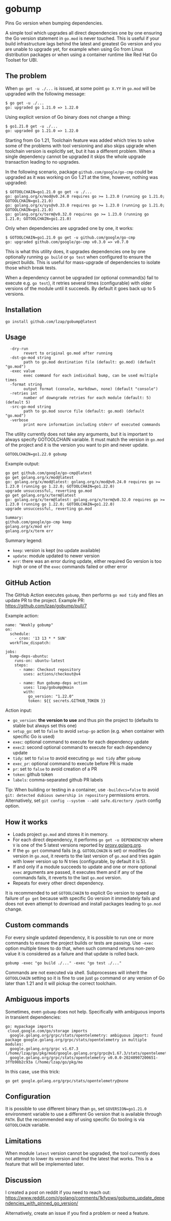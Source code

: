 # gobump

Pins Go version when bumping dependencies.

A simple tool which upgrades all direct dependencies one by one ensuring the Go version statement in `go.mod` is never touched. This is useful if your build infrastructure lags behind the latest and greatest Go version and you are unable to upgrade yet, for example when using Go from Linux distribution packages or when using a container runtime like Red Hat Go Toolset for UBI.

## The problem

When `go get -u ./...` is issued, at some point `go X.YY` in `go.mod` will be upgraded with the following message:

```
$ go get -u ./...
go: upgraded go 1.21.0 => 1.22.0
```

Using explicit version of Go binary does not change a thing:

```
$ go1.21.0 get -u ./...
go: upgraded go 1.21.0 => 1.22.0
```

Starting from Go 1.21, Toolchain feature was added which tries to solve some of the problems with tool versioning and also skips upgrade when toolchain version is explicitly set, but it has a different problem. When a single dependency cannot be upgraded it skips the whole upgrade transaction leading to no upgrades.

In the following scenario, package `github.com/google/go-cmp` could be upgraded as it was working on Go 1.21 at the time, however, nothing was upgraded:

```
$ GOTOOLCHAIN=go1.21.0 go get -u ./...
go: golang.org/x/mod@v0.24.0 requires go >= 1.23.0 (running go 1.21.0; GOTOOLCHAIN=go1.21.0)
go: golang.org/x/sys@v0.33.0 requires go >= 1.23.0 (running go 1.21.0; GOTOOLCHAIN=go1.21.0)
go: golang.org/x/term@v0.32.0 requires go >= 1.23.0 (running go 1.21.0; GOTOOLCHAIN=go1.21.0)
```

Only when dependencies are upgraded one by one, it works:

```
$ GOTOOLCHAIN=go1.21.0 go get -u github.com/google/go-cmp
go: upgraded github.com/google/go-cmp v0.3.0 => v0.7.0
```

This is what this utility does, it upgrades dependencies one by one optionally running `go build` or `go test` when configured to ensure the project builds. This is useful for mass-upgrade of dependencies to isolate those which break tests.

When a dependency cannot be upgraded (or optional command(s) fail to execute e.g. `go test`), it retries several times (configurable) with older versions of the module until it succeeds. By default it goes back up to 5 versions.

## Installation

```
go install github.com/lzap/gobump@latest
```

## Usage

```
  -dry-run
        revert to original go.mod after running
  -dst-go-mod string
        path to go.mod destination file (default: go.mod) (default "go.mod")
  -exec value
        exec command for each individual bump, can be used multiple times
  -format string
        output format (console, markdown, none) (default "console")
  -retries int
        number of downgrade retries for each module (default: 5) (default 5)
  -src-go-mod string
        path to go.mod source file (default: go.mod) (default "go.mod")
  -verbose
        print more information including stderr of executed commands
```

The utility currently does not take any arguments, but it is important to always specify GOTOOLCHAIN variable. It must match the version in `go.mod` of the project and it is the version you want to pin and never update.

```
GOTOOLCHAIN=go1.22.0 gobump
```

Example output:

```
go get github.com/google/go-cmp@latest
go get golang.org/x/mod@latest
go: golang.org/x/mod@latest: golang.org/x/mod@v0.24.0 requires go >= 1.23.0 (running go 1.22.0; GOTOOLCHAIN=go1.22.0)
upgrade unsuccessful, reverting go.mod
go get golang.org/x/term@latest
go: golang.org/x/term@latest: golang.org/x/term@v0.32.0 requires go >= 1.23.0 (running go 1.22.0; GOTOOLCHAIN=go1.22.0)
upgrade unsuccessful, reverting go.mod

Summary:
github.com/google/go-cmp keep
golang.org/x/mod err
golang.org/x/term err
```

Summary legend:

* `keep`: version is kept (no update available)
* `update`: module updated to newer version
* `err`: there was an error during update, either required Go version is too high or one of the `exec` commands failed or other error

## GitHub Action

The GitHub Action executes `gobump`, then performs `go mod tidy` and files an update PR to the project. Example PR: https://github.com/lzap/gobump/pull/7

Example action:

```
name: "Weekly gobump"
on:
  schedule:
    - cron: '13 13 * * SUN'
  workflow_dispatch:

jobs:
  bump-deps-ubuntu:
    runs-on: ubuntu-latest
    steps:
      - name: Checkout repository
        uses: actions/checkout@v4

      - name: Run gobump-deps action
        uses: lzap/gobump@main
        with:
          go_version: "1.22.0"
          token: ${{ secrets.GITHUB_TOKEN }}
```

Action input:

* `go_version`: **the version to use** and thus pin the project to (defaults to stable but always set this one)
* `setup_go`: set to `false` to avoid `setup-go` action (e.g. when container with specific Go is used)
* `exec`: optional command to execute for each dependency update
* `exec2`: second optional command to execute for each dependency update
* `tidy`: set to `false` to avoid executing `go mod tidy` after `gobump`
* `exec_pr`: optional command to execute before PR is made
* `pr`: set to `false` to avoid creation of a PR
* `token`: github token
* `labels`: comma-separated github PR labels

Tip: When building or testing in a container, use `-buildvcs=false` to avoid `git: detected dubious ownership in repository` permissions errors. Alternatively, set `git config --system --add safe.directory /path` config option.

## How it works

* Loads project `go.mod` and stores it in memory.
* For each direct dependency, it performs `go get -u DEPENDENCY@V` where `V` is one of the 5 latest versions reported by [proxy.golang.org](https://proxy.golang.org/github.com/lzap/gobump/@v/list).
* If the `go get` command fails (e.g. `GOTOOLCHAIN` is set) or modifies Go version in `go.mod`, it reverts to the last version of `go.mod` and tries again with lower version up to N tries (configurable, by default it is 5).
* If and only if a module succeeds to update and one or more optional `exec` arguments are passed, it executes them and if any of the commands fails, it reverts to the last `go.mod` version.
* Repeats for every other direct dependency.

It is recommended to set `GOTOOLCHAIN` to explicit Go version to speed up failure of `go get` because with specific Go version it immediately fails and does not even attempt to download and install packages leading to `go.mod` change.

## Custom commands

For every single updated dependency, it is possible to run one or more commands to ensure the project builds or tests are passing. Use `-exec` option multiple times to do that, when such command returns non-zero value it is considered as a failure and that update is rolled back.

```
gobump -exec "go build ./..." -exec "go test ./..."
```

Commands are not executed via shell. Subprocesses will inherit the `GOTOOLCHAIN` setting so it is fine to use just `go` command or any version of Go later than 1.21 and it will pickup the correct toolchain.

## Ambiguous imports

Sometimes, even `gobump` does not help. Specifically with ambiguous imports in transient dependencies:

```
go: mypackage imports
 cloud.google.com/go/storage imports
  google.golang.org/grpc/stats/opentelemetry: ambiguous import: found package google.golang.org/grpc/stats/opentelemetry in multiple modules:
  google.golang.org/grpc v1.67.3 (/home/lzap/go/pkg/mod/google.golang.org/grpc@v1.67.3/stats/opentelemetry)
  google.golang.org/grpc/stats/opentelemetry v0.0.0-20240907200651-3ffb98b2c93a (/home/lzap/go/pkg/mo
```

In this case, use this trick:

```
go get google.golang.org/grpc/stats/opentelemetry@none
```

## Configuration

It is possible to use different binary than `go`, set `GOVERSION=go1.21.0` environment variable to use a different Go version that is available through `PATH`. But the recommended way of using specific Go tooling is via `GOTOOLCHAIN` variable.

## Limitations

When module `latest` version cannot be upgraded, the tool currently does not attempt to lower its version and find the latest that works. This is a feature that will be implemented later.

## Discussion

I created a post on reddit if you need to reach out: https://www.reddit.com/r/golang/comments/1kfypws/gobump_update_dependencies_with_pinned_go_version/

Alternatively, create an issue if you find a problem or need a feature.
